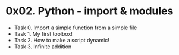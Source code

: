 # 0x02. Python - import & modules

- Task 0. Import a simple function from a simple file
- Task 1. My first toolbox!
- Task 2. How to make a script dynamic!
- Task 3. Infinite addition

